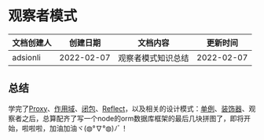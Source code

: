 # 观察者模式

| 文档创建人 | 创建日期   | 文档内容           | 更新时间   |
| ---------- | ---------- | ------------------ | ---------- |
| adsionli   | 2022-02-07 | 观察者模式知识总结 | 2022-02-07 |



## 总结

学完了[Proxy](https://adsionli.xslease.com/page/js/es6/proxy)、[作用域](https://adsionli.xslease.com/page/js/basic/scope)、[闭包](https://adsionli.xslease.com/page/js/basic/closure)、[Reflect](https://adsionli.xslease.com/page/js/es6/reflect)，以及相关的设计模式：[单例](https://adsionli.xslease.com/page/design_mode/singleton)、[装饰器](https://adsionli.xslease.com/page/design_mode/decorator)、观察者之后，总算配齐了写一个node的orm数据库框架的最后几块拼图了，即将开始，啦啦啦，加油加油ヾ(◍°∇°◍)ﾉﾞ！

